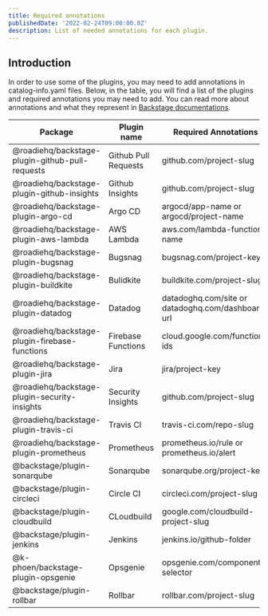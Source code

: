 ```yaml
---
title: Required annotations
publishedDate: '2022-02-24T09:00:00.0Z'
description: List of needed annotations for each plugin.
---
```


## Introduction

In order to use some of the plugins, you may need to add annotations in catalog-info.yaml files. Below, in the table, you will find a list of the plugins and required annotations you may need to add. You can read more about annotations and what they represent in [Backstage documentations](https://backstage.io/docs/features/software-catalog/well-known-annotations).


| Package  | Plugin name | Required Annotations          |
| ------- | ------------------ |------------------ |
| @roadiehq/backstage-plugin-github-pull-requests | Github Pull Requests | github.com/project-slug |
| @roadiehq/backstage-plugin-github-insights| Github Insights | github.com/project-slug |
| @roadiehq/backstage-plugin-argo-cd| Argo CD |argocd/app-name or argocd/project-name |
| @roadiehq/backstage-plugin-aws-lambda|AWS Lambda |aws.com/lambda-function-name |
| @roadiehq/backstage-plugin-bugsnag| Bugsnag |bugsnag.com/project-key |
| @roadiehq/backstage-plugin-buildkite | Bulidkite|buildkite.com/project-slug |
| @roadiehq/backstage-plugin-datadog | Datadog |datadoghq.com/site or datadoghq.com/dashboard-url |
| @roadiehq/backstage-plugin-firebase-functions|Firebase Functions |cloud.google.com/function-ids |
| @roadiehq/backstage-plugin-jira | Jira |jira/project-key |
| @roadiehq/backstage-plugin-security-insights |Security Insights |github.com/project-slug |
| @roadiehq/backstage-plugin-travis-ci |Travis CI |travis-ci.com/repo-slug |
| @roadiehq/backstage-plugin-prometheus | Prometheus |prometheus.io/rule or prometheus.io/alert |
| @backstage/plugin-sonarqube | Sonarqube |sonarqube.org/project-key |
| @backstage/plugin-circleci |Circle CI  |circleci.com/project-slug |
| @backstage/plugin-cloudbuild |CLoudbuild |google.com/cloudbuild-project-slug |
| @backstage/plugin-jenkins | Jenkins |jenkins.io/github-folder |
| @k-phoen/backstage-plugin-opsgenie |Opsgenie|opsgenie.com/component-selector |
| @backstage/plugin-rollbar |Rollbar |rollbar.com/project-slug |